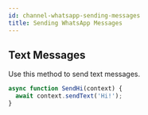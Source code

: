 ```yaml
---
id: channel-whatsapp-sending-messages
title: Sending WhatsApp Messages
---
```


## Text Messages

Use this method to send text messages.

```js
async function SendHi(context) {
  await context.sendText('Hi!');
}
```
